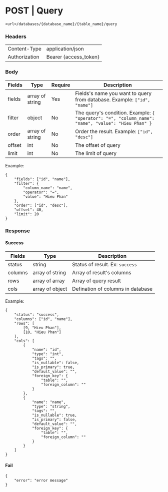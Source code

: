 #  **POST** | Query 
```
<url>/databases/{database_name}/{table_name}/query
```
### Headers
| | |
|--|--|
| Content-Type | application/json
| Authorization | Bearer {access_token}|
### Body
|Fields| Type | Require | Description |
|--|--|--|--|
| fields | array of string | Yes | Fields's name  you want to query from database. Example: ```["id", "name"]``` |
| filter | object | No | The query's condition. Example: ```{ "operator": "=", "column_name": "name", "value": "Hieu Phan" }``` |
| order | array of string | No | Order the result. Example: ```["id", "desc"]``` |
| offset | int | No | The offset of query |
| limit | int | No | The limit of query |

Example:
```
{
    "fields": ["id", "name"],
    "filter": {
        "column_name": "name",
        "operator": "=",
        "value": "Hieu Phan"
    },
    "order": ["id", "desc"],
    "offset": 40,
    "limit": 20
}
```

### Response
#### Success
|Fields| Type | Description |
|--|--|--|
| status | string | Status of result. Ex: ```success``` |
| columns | array of string | Array of result's columns |
| rows | array of array | Array of query result |
| cols | array of object | Defination of columns in database |

Example:
```
{
    "status": "success",
    "columns": ["id", "name"],
    "rows": [
        [9, "Hieu Phan"],
        [10, "Hieu Phan"]
    ],
    "cols": [
        {
            "name": "id",
            "type": "int",
            "tags": "",
            "is_nullable": false,
            "is_primary": true,
            "default_value": "",
            "foreign_key": {
                "table": "",
                "foreign_column": ""
            }
        },
        {
            "name": "name",
            "type": "string",
            "tags": "",
            "is_nullable": true,
            "is_primary": false,
            "default_value": "",
            "foreign_key": {
                "table": "",
                "foreign_column": ""
            }
        }
    ]
}
```
#### Fail
```
{
    "error": "error message"
}
```